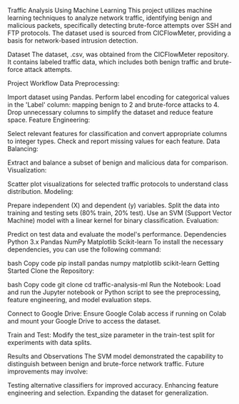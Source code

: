 Traffic Analysis Using Machine Learning
This project utilizes machine learning techniques to analyze network traffic, identifying benign and malicious packets, specifically detecting brute-force attempts over SSH and FTP protocols. The dataset used is sourced from CICFlowMeter, providing a basis for network-based intrusion detection.

Dataset
The dataset, .csv, was obtained from the CICFlowMeter repository. It contains labeled traffic data, which includes both benign traffic and brute-force attack attempts.

Project Workflow
Data Preprocessing:

Import dataset using Pandas.
Perform label encoding for categorical values in the 'Label' column: mapping benign to 2 and brute-force attacks to 4.
Drop unnecessary columns to simplify the dataset and reduce feature space.
Feature Engineering:

Select relevant features for classification and convert appropriate columns to integer types.
Check and report missing values for each feature.
Data Balancing:

Extract and balance a subset of benign and malicious data for comparison.
Visualization:

Scatter plot visualizations for selected traffic protocols to understand class distribution.
Modeling:

Prepare independent (X) and dependent (y) variables.
Split the data into training and testing sets (80% train, 20% test).
Use an SVM (Support Vector Machine) model with a linear kernel for binary classification.
Evaluation:

Predict on test data and evaluate the model's performance.
Dependencies
Python 3.x
Pandas
NumPy
Matplotlib
Scikit-learn
To install the necessary dependencies, you can use the following command:

bash
Copy code
pip install pandas numpy matplotlib scikit-learn
Getting Started
Clone the Repository:

bash
Copy code
git clone <repository-url>
cd traffic-analysis-ml
Run the Notebook: Load and run the Jupyter notebook or Python script to see the preprocessing, feature engineering, and model evaluation steps.

Connect to Google Drive: Ensure Google Colab access if running on Colab and mount your Google Drive to access the dataset.

Train and Test: Modify the test_size parameter in the train-test split for experiments with data splits.

Results and Observations
The SVM model demonstrated the capability to distinguish between benign and brute-force network traffic. Future improvements may involve:

Testing alternative classifiers for improved accuracy.
Enhancing feature engineering and selection.
Expanding the dataset for generalization.
